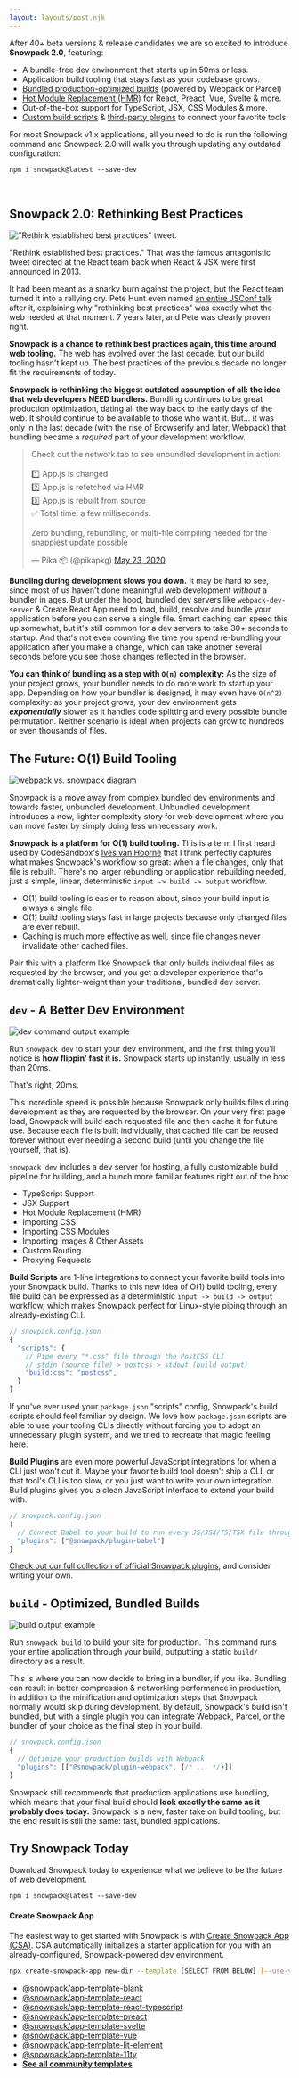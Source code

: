 ```yaml
---
layout: layouts/post.njk
---
```


After 40+ beta versions & release candidates we are so excited to introduce **Snowpack 2.0**, featuring:

- A bundle-free dev environment that starts up in 50ms or less.
- Application build tooling that stays fast as your codebase grows.
- [Bundled production-optimized builds](/#snowpack-build) (powered by Webpack or Parcel)
- [Hot Module Replacement (HMR)](/#hot-module-replacement) for React, Preact, Vue, Svelte & more.
- Out-of-the-box support for TypeScript, JSX, CSS Modules & more.
- [Custom build scripts](/#build-scripts) & [third-party plugins](/#build-plugins) to connect your favorite tools.

For most Snowpack v1.x applications, all you need to do is run the following command and Snowpack 2.0 will walk you through updating any outdated configuration:

```
npm i snowpack@latest --save-dev
```


<br/>

## Snowpack 2.0: Rethinking Best Practices

!["Rethink established best practices" tweet.](/img/react-snarky-tweet-2.png)

"Rethink established best practices." That was the famous antagonistic tweet directed at the React team back when React & JSX were first announced in 2013.

It had been meant as a snarky burn against the project, but the React team turned it into a rallying cry. Pete Hunt even named [an entire JSConf talk](https://www.youtube.com/watch?v=DgVS-zXgMTk) after it, explaining why "rethinking best practices" was exactly what the web needed at that moment. 7 years later, and Pete was clearly proven right.

**Snowpack is a chance to rethink best practices again, this time around web tooling.** The web has evolved over the last decade, but our build tooling hasn't kept up. The best practices of the previous decade no longer fit the requirements of today.

**Snowpack is rethinking the biggest outdated assumption of all: the idea that web developers NEED bundlers.** Bundling continues to be great production optimization, dating all the way back to the early days of the web. It should continue to be available to those who want it. But... it was only in the last decade (with the rise of Browserify and later, Webpack) that bundling became a *required* part of your development workflow. 

<blockquote class="twitter-tweet" data-conversation="none" data-dnt="true"><p lang="en" dir="ltr">Check out the network tab to see unbundled development in action:<br><br>1️⃣ App.js is changed<br>2️⃣ App.js is refetched via HMR<br>3️⃣ App.js is rebuilt from source<br>✅ Total time: a few milliseconds. <br><br>Zero bundling, rebundling, or multi-file compiling needed for the snappiest update possible</p>&mdash; Pika 📦 (@pikapkg) <a href="https://twitter.com/pikapkg/status/1264245654970232832?ref_src=twsrc%5Etfw">May 23, 2020</a></blockquote> <script async src="https://platform.twitter.com/widgets.js" charset="utf-8"></script>

**Bundling during development slows you down.**  It may be hard to see, since most of us haven't done meaningful web development *without* a bundler in ages. But under the hood, bundled dev servers like `webpack-dev-server` & Create React App need to load, build, resolve and bundle your application before you can serve a single file. Smart caching can speed this up somewhat, but it's still common for a dev servers to take 30+ seconds to startup. And that's not even counting the time you spend re-bundling your application after you make a change, which can take another several seconds before you see those changes reflected in the browser.

**You can think of bundling as a step with `O(n)` complexity:** As the size of your project grows, your bundler needs to do more work to startup your app. Depending on how your bundler is designed, it may even have `O(n^2)` complexity: as your project grows, your dev environment gets ***exponentially*** slower as it handles code splitting and every possible bundle permutation. Neither scenario is ideal when projects can grow to hundreds or even thousands of files. 

## The Future: O(1) Build Tooling

![webpack vs. snowpack diagram](/img/snowpack-unbundled-example-3.png)

Snowpack is a move away from complex bundled dev environments and towards faster, unbundled development. Unbundled development introduces a new, lighter complexity story for web development where you can move faster by simply doing less unnecessary work.

**Snowpack is a platform for O(1) build tooling.**  This is a term I first heard used by CodeSandbox's [Ives van Hoorne](https://www.youtube.com/watch?v=Yu9zcJJ4Uz0) that I think perfectly captures what makes Snowpack's workflow so great: when a file changes, only that file is rebuilt. There's no larger rebundling or application rebuilding needed, just a simple, linear, deterministic `input -> build -> output` workflow.

- O(1) build tooling is easier to reason about, since your build input is always a single file.
- O(1) build tooling stays fast in large projects because only changed files are ever rebuilt.
- Caching is much more effective as well, since file changes never invalidate other cached files.

Pair this with a platform like Snowpack that only builds individual files as requested by the browser, and you get a developer experience that's dramatically lighter-weight than your traditional, bundled dev server.


## `dev` - A Better Dev Environment

![dev command output example](/img/snowpack-dev-startup-2.png)

Run `snowpack dev` to start your dev environment, and the first thing you'll notice is **how flippin' fast it is.** Snowpack starts up instantly, usually in less than 20ms. 

That's right, 20ms. 

This incredible speed is possible because Snowpack only builds files during development as they are requested by the browser. On your very first page load, Snowpack will build each requested file and then cache it for future use. Because each file is built individually, that cached file can be reused forever without ever needing a second build (until you change the file yourself, that is).

`snowpack dev` includes a dev server for hosting, a fully customizable build pipeline for building, and a bunch more familiar features right out of the box:

- TypeScript Support
- JSX Support
- Hot Module Replacement (HMR)
- Importing CSS
- Importing CSS Modules
- Importing Images & Other Assets
- Custom Routing
- Proxying Requests

**Build Scripts** are 1-line integrations to connect your favorite build tools into your Snowpack build. Thanks to this new idea of O(1) build tooling, every file build can be expressed as a deterministic `input -> build -> output` workflow, which makes Snowpack perfect for Linux-style piping through an already-existing CLI. 


```js
// snowpack.config.json
{
  "scripts": {
    // Pipe every "*.css" file through the PostCSS CLI
    // stdin (source file) > postcss > stdout (build output)
    "build:css": "postcss",
  }
}
```

If you've ever used your `package.json` "scripts" config, Snowpack's build scripts should feel familiar by design. We love how `package.json` scripts are able to use your tooling CLIs directly without forcing you to adopt an unnecessary plugin system, and we tried to recreate that magic feeling here.

**Build Plugins** are even more powerful JavaScript integrations for when a CLI just won't cut it. Maybe your favorite build tool doesn't ship a CLI, or that tool's CLI is too slow, or you just want to write your own integration. Build plugins gives you a clean JavaScript interface to extend your build with.


```js
// snowpack.config.json
{
  // Connect Babel to your build to run every JS/JSX/TS/TSX file through it
  "plugins": ["@snowpack/plugin-babel"]
}
```

[Check out our full collection of official Snowpack plugins](https://github.com/pikapkg/create-snowpack-app/tree/master/packages), and consider writing your own.


## `build` - Optimized, Bundled Builds

![build output example](/img/snowpack-build-example.png)

Run `snowpack build` to build your site for production. This command runs your entire application through your build, outputting a static `build/` directory as a result.

This is where you can now decide to bring in a bundler, if you like. Bundling can result in better compression & networking performance in production, in addition to the minification and optimization steps that Snowpack normally would skip during development. By default, Snowpack's build isn't bundled, but with a single plugin you can integrate Webpack, Parcel, or the bundler of your choice as the final step in your build.

```js
// snowpack.config.json
{
  // Optimize your production builds with Webpack
  "plugins": [["@snowpack/plugin-webpack", {/* ... */}]]
}
```

Snowpack still recommends that production applications use bundling, which means that your final build should **look exactly the same as it probably does today.** Snowpack is a new, faster take on build tooling, but the end result is still the same: fast, bundled applications.


## Try Snowpack Today

Download Snowpack today to experience what we believe to be the future of web development.

```
npm i snowpack@latest --save-dev
```

#### Create Snowpack App

The easiest way to get started with Snowpack is with [Create Snowpack App (CSA)](https://github.com/pikapkg/create-snowpack-app). CSA automatically initializes a starter application for you with an already-configured, Snowpack-powered dev environment. 

``` bash
npx create-snowpack-app new-dir --template [SELECT FROM BELOW] [--use-yarn]
```


- [@snowpack/app-template-blank](https://github.com/pikapkg/create-snowpack-app/tree/master/templates/app-template-blank)
- [@snowpack/app-template-react](https://github.com/pikapkg/create-snowpack-app/tree/master/templates/app-template-react)
- [@snowpack/app-template-react-typescript](https://github.com/pikapkg/create-snowpack-app/tree/master/templates/app-template-react-typescript)
- [@snowpack/app-template-preact](https://github.com/pikapkg/create-snowpack-app/tree/master/templates/app-template-preact)
- [@snowpack/app-template-svelte](https://github.com/pikapkg/create-snowpack-app/tree/master/templates/app-template-svelte)
- [@snowpack/app-template-vue](https://github.com/pikapkg/create-snowpack-app/tree/master/templates/app-template-vue)
- [@snowpack/app-template-lit-element](https://github.com/pikapkg/create-snowpack-app/tree/master/templates/app-template-lit-element)
- [@snowpack/app-template-11ty](https://github.com/pikapkg/create-snowpack-app/tree/master/templates/app-template-11ty)
- **[See all community templates](https://github.com/pikapkg/create-snowpack-app)**

